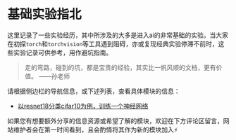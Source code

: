 # 基础实验指北

这里记录了一些实验经历，其中所涉及的大多是进入ai的非常基础的实验。当大家在初探`torch`和`torchvision`等工具遇到阻碍，亦或复现经典实验停滞不前时，这些实验记录可供参考，用作避坑指南。
> 走的弯路，碰到的坑，都是宝贵的经验，其实比一帆风顺的文档，更有价值。  ——孙老师

请根据侧边栏的导航信息，或下述列表，查看具体模块的信息：
- [以resnet18分类cifar10为例，训练一个神经网络](/experiment/experiment_guidelines/train_nn.md)

如果您有想要额外分享的信息资源或希望了解的模块，欢迎在下方评论区留言，网站维护者会在第一时间看到，且会酌情将其作为新的模块加入⚡
